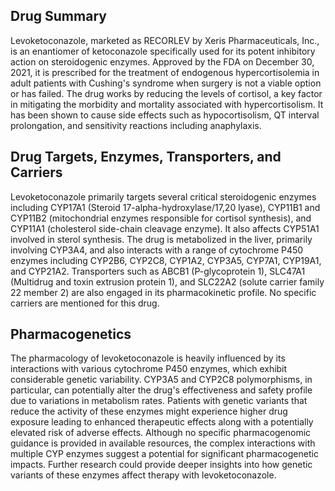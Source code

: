 ## Drug Summary
Levoketoconazole, marketed as RECORLEV by Xeris Pharmaceuticals, Inc., is an enantiomer of ketoconazole specifically used for its potent inhibitory action on steroidogenic enzymes. Approved by the FDA on December 30, 2021, it is prescribed for the treatment of endogenous hypercortisolemia in adult patients with Cushing's syndrome when surgery is not a viable option or has failed. The drug works by reducing the levels of cortisol, a key factor in mitigating the morbidity and mortality associated with hypercortisolism. It has been shown to cause side effects such as hypocortisolism, QT interval prolongation, and sensitivity reactions including anaphylaxis.

## Drug Targets, Enzymes, Transporters, and Carriers
Levoketoconazole primarily targets several critical steroidogenic enzymes including CYP17A1 (Steroid 17-alpha-hydroxylase/17,20 lyase), CYP11B1 and CYP11B2 (mitochondrial enzymes responsible for cortisol synthesis), and CYP11A1 (cholesterol side-chain cleavage enzyme). It also affects CYP51A1 involved in sterol synthesis. The drug is metabolized in the liver, primarily involving CYP3A4, and also interacts with a range of cytochrome P450 enzymes including CYP2B6, CYP2C8, CYP1A2, CYP3A5, CYP7A1, CYP19A1, and CYP21A2. Transporters such as ABCB1 (P-glycoprotein 1), SLC47A1 (Multidrug and toxin extrusion protein 1), and SLC22A2 (solute carrier family 22 member 2) are also engaged in its pharmacokinetic profile. No specific carriers are mentioned for this drug.

## Pharmacogenetics
The pharmacology of levoketoconazole is heavily influenced by its interactions with various cytochrome P450 enzymes, which exhibit considerable genetic variability. CYP3A5 and CYP2C8 polymorphisms, in particular, can potentially alter the drug's effectiveness and safety profile due to variations in metabolism rates. Patients with genetic variants that reduce the activity of these enzymes might experience higher drug exposure leading to enhanced therapeutic effects along with a potentially elevated risk of adverse effects. Although no specific pharmacogenomic guidance is provided in available resources, the complex interactions with multiple CYP enzymes suggest a potential for significant pharmacogenetic impacts. Further research could provide deeper insights into how genetic variants of these enzymes affect therapy with levoketoconazole.